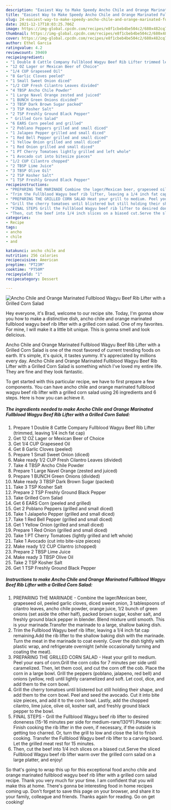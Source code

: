 ```yaml
---
description: "Easiest Way to Make Speedy Ancho Chile and Orange Marinated Fullblood Wagyu Beef Rib Lifter with a Grilled Corn Salad"
title: "Easiest Way to Make Speedy Ancho Chile and Orange Marinated Fullblood Wagyu Beef Rib Lifter with a Grilled Corn Salad"
slug: 24-easiest-way-to-make-speedy-ancho-chile-and-orange-marinated-fullblood-wagyu-beef-rib-lifter-with-a-grilled-corn-salad
date: 2021-12-17T18:03:25.706Z
image: https://img-global.cpcdn.com/recipes/e8f1cbeb4be504c2/680x482cq70/ancho-chile-and-orange-marinated-fullblood-wagyu-beef-rib-lifter-with-a-grilled-corn-salad-recipe-main-photo.jpg
thumbnail: https://img-global.cpcdn.com/recipes/e8f1cbeb4be504c2/680x482cq70/ancho-chile-and-orange-marinated-fullblood-wagyu-beef-rib-lifter-with-a-grilled-corn-salad-recipe-main-photo.jpg
cover: https://img-global.cpcdn.com/recipes/e8f1cbeb4be504c2/680x482cq70/ancho-chile-and-orange-marinated-fullblood-wagyu-beef-rib-lifter-with-a-grilled-corn-salad-recipe-main-photo.jpg
author: Ethel Garcia
ratingvalue: 4.2
reviewcount: 39469
recipeingredient:
- "1 Double 8 Cattle Company Fullblood Wagyu Beef Rib Lifter trimmed leaving 14 inch fat cap"
- "12 OZ Lager or Mexican Beer of Choice"
- "1/4 CUP Grapeseed Oil"
- "8 Garlic Cloves peeled"
- "1 Small Sweet Onion diced"
- "1/2 CUP Fresh Cilantro Leaves divided"
- "4 TBSP Ancho Chile Powder"
- "1 Large Navel Orange zested and juiced"
- "1 BUNCH Green Onions divided"
- "3 TBSP Dark Brown Sugar packed"
- "3 TSP Kosher Salt"
- "2 TSP Freshly Ground Black Pepper"
- " Grilled Corn Salad"
- "6 EARS Corn peeled and grilled"
- "2 Poblano Peppers grilled and small diced"
- "1 Jalapeo Pepper grilled and small diced"
- "1 Red Bell Pepper grilled and small diced"
- "1 Yellow Onion grilled and small diced"
- "1 Red Onion grilled and small diced"
- "1 PT Cherry Tomatoes lightly grilled and left whole"
- "1 Avocado cut into bitesize pieces"
- "1/2 CUP Cilantro chopped"
- "2 TBSP Lime Juice"
- "3 TBSP Olive Oil"
- "2 TSP Kosher Salt"
- "1 TSP Freshly Ground Black Pepper"
recipeinstructions:
- "PREPARING THE MARINADE Combine the lager/Mexican beer, grapeseed oil, peeled garlic cloves, diced sweet onion, 3 tablespoons of cilantro leaves, ancho chile powder, orange juice, 1/2 bunch of green onions (set aside the other half), packed brown sugar, kosher salt, and freshly ground black pepper in blender. Blend mixture until smooth. This is your marinade.Transfer the marinade to a large, shallow baking dish."
- "Trim the Fullblood Wagyu beef rib lifter, leaving a 1/4 inch fat cap remaining.Add the rib lifter to the shallow baking dish with the marinade. Turn the meat in the marinade to coat evenly. Cover the dish tightly with plastic wrap, and refrigerate overnight (while occasionally turning and coating the meat)."
- "PREPARING THE GRILLED CORN SALAD Heat your grill to medium. Peel your ears of corn.Grill the corn cobs for 7 minutes per side until caramelized. Then, let them cool, and cut the corn off the cob. Place the corn in a large bowl. Grill the peppers (poblano, jalapeno, red bell) and onions (yellow, red) until lightly caramelized and soft. Let cool, dice, and add them to the corn bowl."
- "Grill the cherry tomatoes until blistered but still holding their shape, and add them to the corn bowl. Peel and seed the avocado. Cut it into bite size pieces, and add it to the corn bowl. Lastly, add the chopped cilantro, lime juice, olive oil, kosher salt, and freshly ground black pepper to the bowl."
- "FINAL STEPS Grill the Fullblood Wagyu beef rib lifter to desired doneness (15-16 minutes per side for medium-rare/130°F).Please note: Finish cooking the rib lifter in the oven, if necessary, if the outside is getting too charred. Or, turn the grill to low and close the lid to finish cooking. Transfer the Fullblood Wagyu beef rib lifter to a carving board. Let the grilled meat rest for 15 minutes."
- "Then, cut the beef into 1/4 inch slices on a biased cut.Serve the sliced Fullblood Wagyu beef rib lifter warm over the grilled corn salad on a large platter, and enjoy!"
categories:
- Recipe
tags:
- ancho
- chile
- and

katakunci: ancho chile and 
nutrition: 256 calories
recipecuisine: American
preptime: "PT23M"
cooktime: "PT50M"
recipeyield: "1"
recipecategory: Dessert

---
```



![Ancho Chile and Orange Marinated Fullblood Wagyu Beef Rib Lifter with a Grilled Corn Salad](https://img-global.cpcdn.com/recipes/e8f1cbeb4be504c2/680x482cq70/ancho-chile-and-orange-marinated-fullblood-wagyu-beef-rib-lifter-with-a-grilled-corn-salad-recipe-main-photo.jpg)

Hey everyone, it's Brad, welcome to our recipe site. Today, I'm gonna show you how to make a distinctive dish, ancho chile and orange marinated fullblood wagyu beef rib lifter with a grilled corn salad. One of my favorites. For mine, I will make it a little bit unique. This is gonna smell and look delicious.

Ancho Chile and Orange Marinated Fullblood Wagyu Beef Rib Lifter with a Grilled Corn Salad is one of the most favored of current trending foods on earth. It's simple, it's quick, it tastes yummy. It's appreciated by millions every day. Ancho Chile and Orange Marinated Fullblood Wagyu Beef Rib Lifter with a Grilled Corn Salad is something which I've loved my entire life. They are fine and they look fantastic.




To get started with this particular recipe, we have to first prepare a few components. You can have ancho chile and orange marinated fullblood wagyu beef rib lifter with a grilled corn salad using 26 ingredients and 6 steps. Here is how you can achieve it.

<!--inarticleads1-->

##### The ingredients needed to make Ancho Chile and Orange Marinated Fullblood Wagyu Beef Rib Lifter with a Grilled Corn Salad:

1. Prepare 1 Double 8 Cattle Company Fullblood Wagyu Beef Rib Lifter (trimmed, leaving 1/4 inch fat cap)
1. Get 12 OZ Lager or Mexican Beer of Choice
1. Get 1/4 CUP Grapeseed Oil
1. Get 8 Garlic Cloves (peeled)
1. Prepare 1 Small Sweet Onion (diced)
1. Make ready 1/2 CUP Fresh Cilantro Leaves (divided)
1. Take 4 TBSP Ancho Chile Powder
1. Prepare 1 Large Navel Orange (zested and juiced)
1. Prepare 1 BUNCH Green Onions (divided)
1. Make ready 3 TBSP Dark Brown Sugar (packed)
1. Take 3 TSP Kosher Salt
1. Prepare 2 TSP Freshly Ground Black Pepper
1. Take  Grilled Corn Salad
1. Get 6 EARS Corn (peeled and grilled)
1. Get 2 Poblano Peppers (grilled and small diced)
1. Take 1 Jalapeño Pepper (grilled and small diced)
1. Take 1 Red Bell Pepper (grilled and small diced)
1. Get 1 Yellow Onion (grilled and small diced)
1. Prepare 1 Red Onion (grilled and small diced)
1. Take 1 PT Cherry Tomatoes (lightly grilled and left whole)
1. Take 1 Avocado (cut into bite-size pieces)
1. Make ready 1/2 CUP Cilantro (chopped)
1. Prepare 2 TBSP Lime Juice
1. Make ready 3 TBSP Olive Oil
1. Take 2 TSP Kosher Salt
1. Get 1 TSP Freshly Ground Black Pepper




<!--inarticleads2-->

##### Instructions to make Ancho Chile and Orange Marinated Fullblood Wagyu Beef Rib Lifter with a Grilled Corn Salad:

1. PREPARING THE MARINADE - Combine the lager/Mexican beer, grapeseed oil, peeled garlic cloves, diced sweet onion, 3 tablespoons of cilantro leaves, ancho chile powder, orange juice, 1/2 bunch of green onions (set aside the other half), packed brown sugar, kosher salt, and freshly ground black pepper in blender. Blend mixture until smooth. This is your marinade.Transfer the marinade to a large, shallow baking dish.
1. Trim the Fullblood Wagyu beef rib lifter, leaving a 1/4 inch fat cap remaining.Add the rib lifter to the shallow baking dish with the marinade. Turn the meat in the marinade to coat evenly. Cover the dish tightly with plastic wrap, and refrigerate overnight (while occasionally turning and coating the meat).
1. PREPARING THE GRILLED CORN SALAD - Heat your grill to medium. Peel your ears of corn.Grill the corn cobs for 7 minutes per side until caramelized. Then, let them cool, and cut the corn off the cob. Place the corn in a large bowl. Grill the peppers (poblano, jalapeno, red bell) and onions (yellow, red) until lightly caramelized and soft. Let cool, dice, and add them to the corn bowl.
1. Grill the cherry tomatoes until blistered but still holding their shape, and add them to the corn bowl. Peel and seed the avocado. Cut it into bite size pieces, and add it to the corn bowl. Lastly, add the chopped cilantro, lime juice, olive oil, kosher salt, and freshly ground black pepper to the bowl.
1. FINAL STEPS - Grill the Fullblood Wagyu beef rib lifter to desired doneness (15-16 minutes per side for medium-rare/130°F).Please note: Finish cooking the rib lifter in the oven, if necessary, if the outside is getting too charred. Or, turn the grill to low and close the lid to finish cooking. Transfer the Fullblood Wagyu beef rib lifter to a carving board. Let the grilled meat rest for 15 minutes.
1. Then, cut the beef into 1/4 inch slices on a biased cut.Serve the sliced Fullblood Wagyu beef rib lifter warm over the grilled corn salad on a large platter, and enjoy!




So that's going to wrap this up for this exceptional food ancho chile and orange marinated fullblood wagyu beef rib lifter with a grilled corn salad recipe. Thank you very much for your time. I am confident that you will make this at home. There's gonna be interesting food in home recipes coming up. Don't forget to save this page on your browser, and share it to your family, colleague and friends. Thanks again for reading. Go on get cooking!
